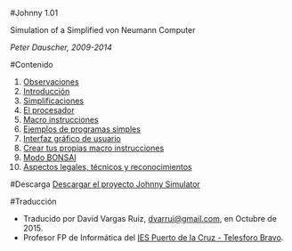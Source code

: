
#Johnny 1.01

Simulation of a
Simplified von Neumann Computer

*Peter Dauscher, 2009-2014*

#Contenido

1. [Observaciones](./1-observaciones.md)
2. [Introducción](./2-introduccion.md)
3. [Simplificaciones](./3-simplificaciones.md)
4. [El procesador](./4-procesador.md)
5. [Macro instrucciones](./5-macro_instrucciones.md)
6. [Ejemplos de programas simples](./6-ejemplos.md)
7. [Interfaz gráfico de usuario](./7-interfaz.md)
8. [Crear tus propias macro instrucciones](./8-crear_macro_instrucciones.md)
9. [Modo BONSAI](./9-bonsai.md)
10. [Aspectos legales, técnicos y reconocimientos](./10-reconocimientos.md)

#Descarga
[Descargar el proyecto Johnny Simulator](http://sourceforge.net/projects/johnnysimulator/files/?source=navbar)

#Traducción

* Traducido por David Vargas Ruiz, dvarrui@gmail.com, en Octubre de 2015.
* Profesor FP de Informática del [IES Puerto de la Cruz - Telesforo Bravo](http://www.iespuertodelacruz.es).


